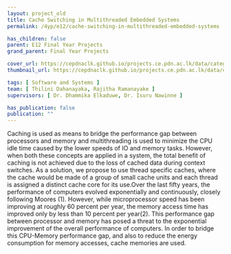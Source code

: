 ```yaml
---
layout: project_old
title: Cache Switching in Multithreaded Embedded Systems
permalink: /4yp/e12/cache-switching-in-multithreaded-embedded-systems

has_children: false
parent: E12 Final Year Projects
grand_parent: Final Year Projects

cover_url: https://cepdnaclk.github.io/projects.ce.pdn.ac.lk/data/categories/4yp/cover_page.jpg
thumbnail_url: https://cepdnaclk.github.io/projects.ce.pdn.ac.lk/data/categories/4yp/thumbnail.jpg

tags: [	Software and Systems ]
team: [ Thilini Dahanayaka, Rajitha Ramanayake ]
supervisors: [ Dr. Dhammika Elkaduwe, Dr. Isuru Nawinne ]

has_publication: false
publication: ""
---
```


Caching is used as means to bridge the performance gap between processors and memory and multithreading is used to minimize the CPU idle time caused by the lower speeds of IO and memory tasks. However, when both these concepts are applied in a system, the total benefit of caching is not achieved due to the loss of cached data during context switches. As a solution, we propose to use thread specific caches, where the cache would be made of a group of small cache units and each thread is assigned a distinct cache core for its use.Over the last fifty years, the performance of computers evolved exponentially and continuously, closely following Moores (1). However, while microprocessor speed has been improving at roughly 60 percent per year, the memory access time has improved only by less than 10 percent per year(2). This performance gap between processor and memory has posed a threat to the exponential improvement of the overall performance of computers. In order to bridge this CPU-Memory performance gap, and also to reduce the energy consumption for memory accesses, cache memories are used.
